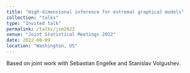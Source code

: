 ```yaml
---
title: "High-dimensional inference for extremal graphical models"
collection: "talks"
type: "Invited talk"
permalink: /talks/jsm2022
venue: "Joint Statistical Meetings 2022"
date: 2022-08-09
location: "Washington, US"
---
```


Based on joint work with Sebastian Engelke and Stanislav Volgushev.
<!-- See the [slides](https://mic-lalancette.github.io/files/slides_EVA21.pdf). --->
